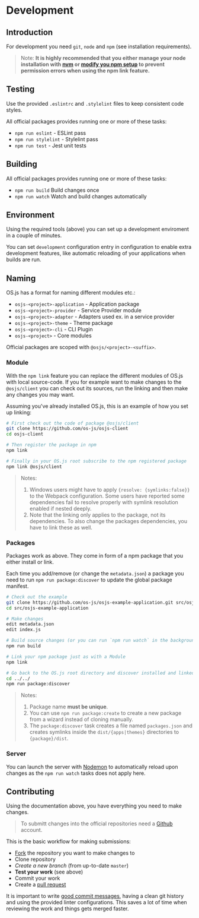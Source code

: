 # Development

## Introduction

For development you need `git`, `node` and `npm` (see installation requirements).

> Note: **It is highly recommended that you either manage your node installation with [nvm](https://github.com/creationix/nvm) or [modify you npm setup](https://docs.npmjs.com/getting-started/fixing-npm-permissions) to prevent permission errors when using the npm link feature.**

## Testing

Use the provided `.eslintrc` and `.stylelint` files to keep consistent code styles.

All official packages provides running one or more of these tasks:

* `npm run eslint` - ESLint pass
* `npm run stylelint` - Stylelint pass
* `npm run test` - Jest unit tests

## Building

All official packages provides running one or more of these tasks:

* `npm run build` Build changes once
* `npm run watch` Watch and build changes automatically

## Environment

Using the required tools (above) you can set up a development enviroment in a couple of minutes.

You can set `development` configuration entry in configuration to enable extra development features, like automatic reloading of your applications when builds are run.

## Naming

OS.js has a format for naming different modules etc.:

* `osjs-<project>-application` - Application package
* `osjs-<project>-provider` -  Service Provider module
* `osjs-<project>-adapter` - Adapters used ex. in a service provider
* `osjs-<project>-theme` - Theme package
* `osjs-<project>-cli` - CLI Plugin
* `osjs-<project>` - Core modules

Official packages are scoped with `@osjs/<project>-<suffix>`.

### Module

With the `npm link` feature you can replace the different modules of OS.js with local source-code. If you for example want to make changes to the `@osjs/client` you can check out its sources, run the linking and then make any changes you may want.

Assuming you've already installed OS.js, this is an example of how you set up linking:

```bash
# First check out the code of package @osjs/client
git clone https://github.com/os-js/osjs-client
cd osjs-client

# Then register the package in npm
npm link

# Finally in your OS.js root subscribe to the npm registered package
npm link @osjs/client
```

> Notes:
> 1. Windows users might have to apply `{resolve: {symlinks:false}}` to the Webpack configuration. Some users have reported some dependencies fail to resolve properly with symlink resolution enabled if nested deeply.
> 2. Note that the linking only applies to the package, not its dependencies. To also change the packages dependencies, you have to link these as well.

### Packages

Packages work as above. They come in form of a npm package that you either install or link.

Each time you add/remove (or change the `metadata.json`) a package you need to run `npm run package:discover` to update the global package manifest.

```bash
# Check out the example
git clone https://github.com/os-js/osjs-example-application.git src/osjs-example-application
cd src/osjs-example-application

# Make changes
edit metadata.json
edit index.js

# Build source changes (or you can run `npm run watch` in the background)
npm run build

# Link your npm package just as with a Module
npm link

# Go back to the OS.js root directory and discover installed and linked packages
cd ../../
npm run package:discover
```

> Notes:
> 1. Package name **must be unique**.
> 2. You can use `npm run package:create` to create a new package from a wizard instead of cloning manually.
> 3. The `package:discover` task creates a file named `packages.json` and creates symlinks inside the `dist/{apps|themes}` directories to `{package}/dist`.

### Server

You can launch the server with [Nodemon](http://nodemon.io/) to automatically reload upon changes as the `npm run watch` tasks does not apply here.

## Contributing

Using the documentation above, you have everything you need to make changes.

> To submitt changes into the official repositories need a [Github](https://github.com) account.

This is the basic workflow for making submissions:

* [Fork](https://help.github.com/articles/fork-a-repo/) the repository you want to make changes to
* Clone repository
* *Create a new branch* (from up-to-date `master`)
* **Test your work** (see above)
* Commit your work
* Create a [pull request](https://help.github.com/articles/about-pull-requests/)

It is important to write [good commit messages](https://github.com/erlang/otp/wiki/writing-good-commit-messages), having a clean git history and using the provided linter configurations. This saves a lot of time when reviewing the work and things gets merged faster.
